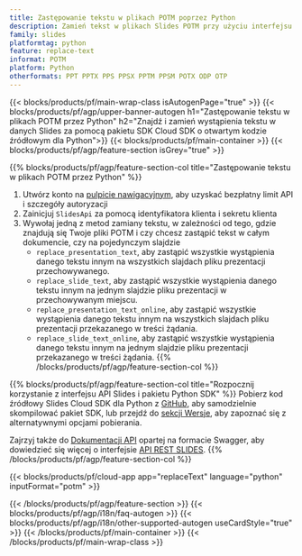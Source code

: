 ```yaml
---
title: Zastępowanie tekstu w plikach POTM poprzez Python
description: Zamień tekst w plikach Slides POTM przy użyciu interfejsu API REST i pakietu SDK Python typu open source
family: slides
platformtag: python
feature: replace-text
informat: POTM
platform: Python
otherformats: PPT PPTX PPS PPSX PPTM PPSM POTX ODP OTP
---
```


{{< blocks/products/pf/main-wrap-class isAutogenPage="true" >}}
{{< blocks/products/pf/agp/upper-banner-autogen h1="Zastępowanie tekstu w plikach POTM przez Python" h2="Znajdź i zamień wystąpienia tekstu w danych Slides za pomocą pakietu SDK Cloud SDK o otwartym kodzie źródłowym dla Python">}}
{{< blocks/products/pf/main-container >}}
{{< blocks/products/pf/agp/feature-section isGrey="true" >}}

{{% blocks/products/pf/agp/feature-section-col title="Zastępowanie tekstu w plikach POTM przez Python" %}}
1. Utwórz konto na <a href="https://dashboard.aspose.cloud/">pulpicie nawigacyjnym</a>, aby uzyskać bezpłatny limit API i szczegóły autoryzacji
1. Zainicjuj ```SlidesApi``` za pomocą identyfikatora klienta i sekretu klienta
1. Wywołaj jedną z metod zamiany tekstu, w zależności od tego, gdzie znajdują się Twoje pliki POTM i czy chcesz zastąpić tekst w całym dokumencie, czy na pojedynczym slajdzie
    - ```replace_presentation_text```, aby zastąpić wszystkie wystąpienia danego tekstu innym na wszystkich slajdach pliku prezentacji przechowywanego.
    - ```replace_slide_text```, aby zastąpić wszystkie wystąpienia danego tekstu innym na jednym slajdzie pliku prezentacji w przechowywanym miejscu.
    - ```replace_presentation_text_online```, aby zastąpić wszystkie wystąpienia danego tekstu innym na wszystkich slajdach pliku prezentacji przekazanego w treści żądania.
    - ```replace_slide_text_online```, aby zastąpić wszystkie wystąpienia danego tekstu innym na jednym slajdzie pliku prezentacji przekazanego w treści żądania.
{{% /blocks/products/pf/agp/feature-section-col %}}

{{% blocks/products/pf/agp/feature-section-col title="Rozpocznij korzystanie z interfejsu API Slides i pakietu Python SDK" %}}
Pobierz kod źródłowy Slides Cloud SDK dla Python z [GitHub](https://github.com/aspose-slides-cloud/aspose-slides-cloud-python), aby samodzielnie skompilować pakiet SDK, lub przejdź do [sekcji Wersje](https://releases.aspose.cloud/), aby zapoznać się z alternatywnymi opcjami pobierania.

Zajrzyj także do [Dokumentacji API](https://apireference.aspose.cloud/slides/) opartej na formacie Swagger, aby dowiedzieć się więcej o interfejsie [API REST SLIDES](https://products.aspose.cloud/slides/curl/).
{{% /blocks/products/pf/agp/feature-section-col %}}

{{< blocks/products/pf/cloud-app app="replaceText" language="python" inputFormat="potm" >}}

{{< /blocks/products/pf/agp/feature-section >}}
{{< blocks/products/pf/agp/i18n/faq-autogen >}}
{{< blocks/products/pf/agp/i18n/other-supported-autogen useCardStyle="true" >}}
{{< /blocks/products/pf/main-container >}}
{{< /blocks/products/pf/main-wrap-class >}}